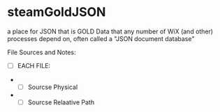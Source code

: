# steamGoldJSON
a place for JSON that is GOLD Data that any number of WiX (and other) processes depend on, often called a "JSON document database" 



File Sources and Notes:
* [ ] EACH FILE:
* * [ ] Sourcse Physical
* * [ ] Sourcse Relaative Path
